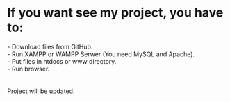 <h1>If you want see my project, you have to:</h1>
- Download files from GitHub.</br>
- Run XAMPP or WAMPP Serwer (You need MySQL and Apache).</br>
- Put files in htdocs or www directory.</br>
- Run browser.</br>
</br></br>
Project will be updated.
